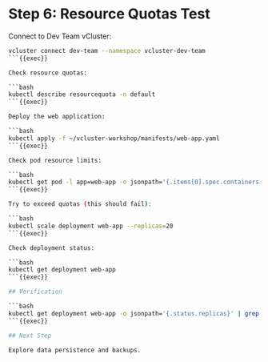# Step 6: Resource Quotas Test

Connect to Dev Team vCluster:

```bash
vcluster connect dev-team --namespace vcluster-dev-team
```{{exec}}

Check resource quotas:

```bash
kubectl describe resourcequota -n default
```{{exec}}

Deploy the web application:

```bash
kubectl apply -f ~/vcluster-workshop/manifests/web-app.yaml
```{{exec}}

Check pod resource limits:

```bash
kubectl get pod -l app=web-app -o jsonpath='{.items[0].spec.containers[0].resources}' | jq .
```{{exec}}

Try to exceed quotas (this should fail):

```bash
kubectl scale deployment web-app --replicas=20
```{{exec}}

Check deployment status:

```bash
kubectl get deployment web-app
```{{exec}}

## Verification

```bash
kubectl get deployment web-app -o jsonpath='{.status.replicas}' | grep -q 2 && echo "SUCCESS: Quotas enforced" || echo "FAILED: Check quotas"
```{{exec}}

## Next Step

Explore data persistence and backups.